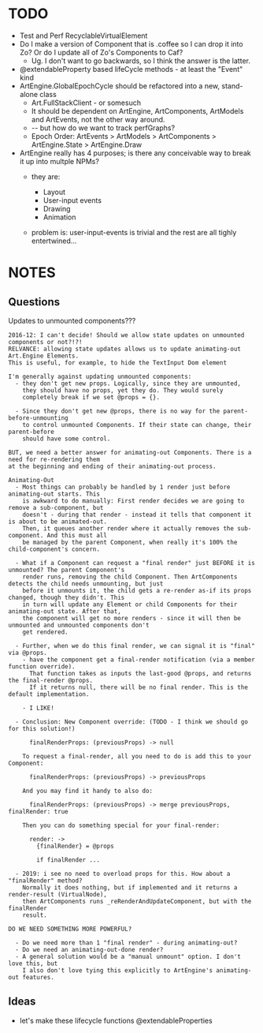 # TODO
* Test and Perf RecyclableVirtualElement
* Do I make a version of Component that is .coffee so I can drop it into Zo? Or do I update all of Zo's Components to Caf?
  * Ug. I don't want to go backwards, so I think the answer is the latter.
* @extendableProperty based lifeCycle methods - at least the "Event" kind
* ArtEngine.GlobalEpochCycle should be refactored into a new, stand-alone class
  * Art.FullStackClient - or somesuch
  * It should be dependent on ArtEngine, ArtComponents, ArtModels and ArtEvents, not the other way around.
  * -- but how do we want to track perfGraphs?
  * Epoch Order: ArtEvents > ArtModels > ArtComponents > ArtEngine.State > ArtEngine.Draw
* ArtEngine really has 4 purposes; is there any conceivable way to break it up into multple NPMs?
  * they are:
    * Layout
    * User-input events
    * Drawing
    * Animation

  * problem is: user-input-events is trivial and the rest are all tighly entertwined...


# NOTES

## Questions

Updates to unmounted components???
```
2016-12: I can't decide! Should we allow state updates on unmounted components or not?!?!
RELVANCE: allowing state updates allows us to update animating-out Art.Engine Elements.
This is useful, for example, to hide the TextInput Dom element

I'm generally against updating unmounted components:
  - they don't get new props. Logically, since they are unmounted,
    they should have no props, yet they do. They would surely
    completely break if we set @props = {}.

  - Since they don't get new @props, there is no way for the parent-before-unmounting
    to control unmounted Components. If their state can change, their parent-before
    should have some control.

BUT, we need a better answer for animating-out Components. There is a need for re-rendering them
at the beginning and ending of their animating-out process.

Animating-Out
  - Most things can probably be handled by 1 render just before animating-out starts. This
    is awkward to do manually: First render decides we are going to remove a sub-component, but
    doesn't - during that render - instead it tells that component it is about to be animated-out.
    Then, it queues another render where it actually removes the sub-component. And this must all
    be managed by the parent Component, when really it's 100% the child-component's concern.

  - What if a Component can request a "final render" just BEFORE it is unmounted? The parent Component's
    render runs, removing the child Component. Then ArtComponents detects the child needs unmounting, but just
    before it unmounts it, the child gets a re-render as-if its props changed, though they didn't. This
    in turn will update any Element or child Components for their animating-out state. After that,
    the component will get no more renders - since it will then be unmounted and unmounted components don't
    get rendered.

  - Further, when we do this final render, we can signal it is "final" via @props.
    - have the component get a final-render notification (via a member function override).
      That function takes as inputs the last-good @props, and returns the final-render @props.
      If it returns null, there will be no final render. This is the default implementation.

    - I LIKE!

  - Conclusion: New Component override: (TODO - I think we should go for this solution!)

      finalRenderProps: (previousProps) -> null

    To request a final-render, all you need to do is add this to your Component:

      finalRenderProps: (previousProps) -> previousProps

    And you may find it handy to also do:

      finalRenderProps: (previousProps) -> merge previousProps, finalRender: true

    Then you can do something special for your final-render:

      render: ->
        {finalRender} = @props

        if finalRender ...

  - 2019: i see no need to overload props for this. How about a "finalRender" method?
    Normally it does nothing, but if implemented and it returns a render-result (VirtualNode),
    then ArtComponents runs _reRenderAndUpdateComponent, but with the finalRender
    result.

DO WE NEED SOMETHING MORE POWERFUL?

  - Do we need more than 1 "final render" - during animating-out?
  - Do we need an animating-out-done render?
  - A general solution would be a "manual unmount" option. I don't love this, but
    I also don't love tying this explicitly to ArtEngine's animating-out features.

```

## Ideas

* let's make these lifecycle functions @extendableProperties
